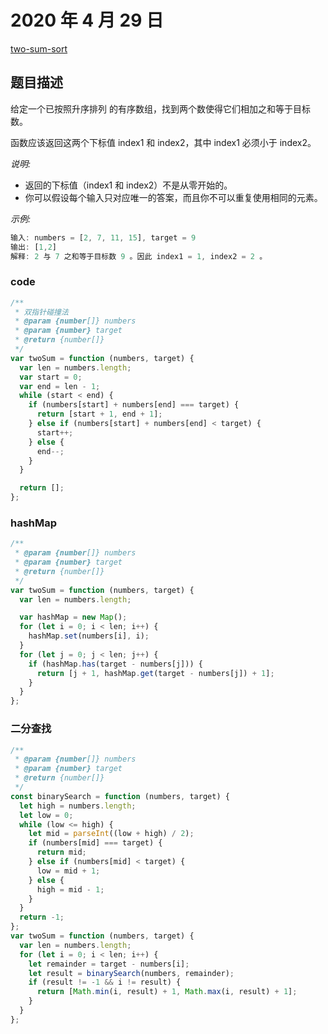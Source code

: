 # 2020 年 4 月 29 日

[two-sum-sort](https://leetcode-cn.com/problems/two-sum-ii-input-array-is-sorted/description/?utm_source=LCUS&utm_medium=ip_redirect_q_uns&utm_campaign=transfer2china)

## 题目描述

给定一个已按照升序排列 的有序数组，找到两个数使得它们相加之和等于目标数。

函数应该返回这两个下标值 index1 和 index2，其中 index1 必须小于 index2。

_说明:_

- 返回的下标值（index1 和 index2）不是从零开始的。
- 你可以假设每个输入只对应唯一的答案，而且你不可以重复使用相同的元素。

_示例:_

```js
输入: numbers = [2, 7, 11, 15], target = 9
输出: [1,2]
解释: 2 与 7 之和等于目标数 9 。因此 index1 = 1, index2 = 2 。
```

### code

```js
/**
 * 双指针碰撞法
 * @param {number[]} numbers
 * @param {number} target
 * @return {number[]}
 */
var twoSum = function (numbers, target) {
  var len = numbers.length;
  var start = 0;
  var end = len - 1;
  while (start < end) {
    if (numbers[start] + numbers[end] === target) {
      return [start + 1, end + 1];
    } else if (numbers[start] + numbers[end] < target) {
      start++;
    } else {
      end--;
    }
  }

  return [];
};
```

### hashMap

```js
/**
 * @param {number[]} numbers
 * @param {number} target
 * @return {number[]}
 */
var twoSum = function (numbers, target) {
  var len = numbers.length;

  var hashMap = new Map();
  for (let i = 0; i < len; i++) {
    hashMap.set(numbers[i], i);
  }
  for (let j = 0; j < len; j++) {
    if (hashMap.has(target - numbers[j])) {
      return [j + 1, hashMap.get(target - numbers[j]) + 1];
    }
  }
};
```

### 二分查找

```js
/**
 * @param {number[]} numbers
 * @param {number} target
 * @return {number[]}
 */
const binarySearch = function (numbers, target) {
  let high = numbers.length;
  let low = 0;
  while (low <= high) {
    let mid = parseInt((low + high) / 2);
    if (numbers[mid] === target) {
      return mid;
    } else if (numbers[mid] < target) {
      low = mid + 1;
    } else {
      high = mid - 1;
    }
  }
  return -1;
};
var twoSum = function (numbers, target) {
  var len = numbers.length;
  for (let i = 0; i < len; i++) {
    let remainder = target - numbers[i];
    let result = binarySearch(numbers, remainder);
    if (result != -1 && i != result) {
      return [Math.min(i, result) + 1, Math.max(i, result) + 1];
    }
  }
};
```
